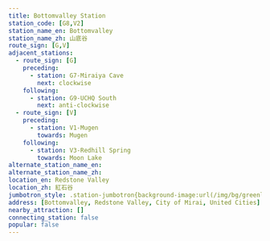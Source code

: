 ```yaml
---
title: Bottomvalley Station
station_code: [G8,V2]
station_name_en: Bottomvalley
station_name_zh: 山底谷
route_sign: [G,V]
adjacent_stations:
  - route_sign: [G]
    preceding:
      - station: G7-Miraiya Cave
        next: clockwise
    following:
      - station: G9-UCHQ South
        next: anti-clockwise
  - route_sign: [V]
    preceding:
      - station: V1-Mugen
        towards: Mugen
    following:
      - station: V3-Redhill Spring
        towards: Moon Lake
alternate_station_name_en: 
alternate_station_name_zh: 
location_en: Redstone Valley
location_zh: 紅石谷
jumbotron_style: .station-jumbotron{background-image:url(/img/bg/greenline.png),url(/img/bg/victoryline.png);background-repeat:no-repeat;background-size:100% 10px;background-position:0 115px,0 145px}
address: [Bottomvalley, Redstone Valley, City of Mirai, United Cities]
nearby_attraction: []
connecting_station: false
popular: false
---
```


